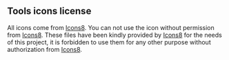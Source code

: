 ## Tools icons license

All icons come from [Icons8](https://www.icons8.com/).
You can not use the icon without permission from [Icons8](https://www.icons8.com/).
These files have been kindly provided by [Icons8](https://www.icons8.com/) for the needs of this project, it is forbidden to use them for any other purpose without authorization from [Icons8](https://www.icons8.com/).